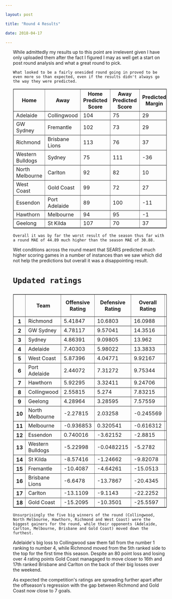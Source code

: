 ```yaml
---

layout: post

title: "Round 4 Results"

date: 2018-04-17

---
```


<ul class="post">

<div class="blurb">


<p>

While admittedly my results up to this point are irrelevent given I have only uploaded them after the fact I figured I may as well get a start on post round analysis and what a great round to pick.

 </p>

 <p>

 	What looked to be a fairly onesided round going in proved to be even more so than expected, even if the results didn't always go the way they were predicted.

 </p>

 <table border="1" class="dataframe">   <thead>     <tr style="text-align: center;">       <th>Home</th>       <th>Away</th>       <th>Home Predicted Score</th>       <th>Away Predicted Score</th>       <th>Predicted Margin</th>       <th>Home Score</th>       <th>Away Score</th>       <th>Margin</th>       <th>Error</th>     </tr>   </thead>   <tbody>     <tr>       <td>Adelaide</td>       <td>Collingwood</td>       <td>104</td>       <td>75</td>       <td>29</td>       <td>58</td>       <td>106</td>       <td>-48</td>       <td>-76.92</td>     </tr>     <tr>       <td>GW Sydney</td>       <td>Fremantle</td>       <td>102</td>       <td>73</td>       <td>29</td>       <td>82</td>       <td>51</td>       <td>31</td>       <td>1.9</td>     </tr>     <tr>       <td>Richmond</td>       <td>Brisbane Lions</td>       <td>113</td>       <td>76</td>       <td>37</td>       <td>110</td>       <td>17</td>       <td>93</td>       <td>55.54</td>     </tr>     <tr>       <td>Western Bulldogs</td>       <td>Sydney</td>       <td>75</td>       <td>111</td>       <td>-36</td>       <td>79</td>       <td>86</td>       <td>-7</td>       <td>29.13</td>     </tr>     <tr>       <td>North Melbourne</td>       <td>Carlton</td>       <td>92</td>       <td>82</td>       <td>10</td>       <td>116</td>       <td>30</td>       <td>86</td>       <td>76.21</td>     </tr>     <tr>       <td>West Coast</td>       <td>Gold Coast</td>       <td>99</td>       <td>72</td>       <td>27</td>       <td>139</td>       <td>59</td>       <td>80</td>       <td>53</td>     </tr>     <tr>       <td>Essendon</td>       <td>Port Adelaide</td>       <td>89</td>       <td>100</td>       <td>-11</td>       <td>106</td>       <td>84</td>       <td>22</td>       <td>33.17</td>     </tr>     <tr>       <td>Hawthorn</td>       <td>Melbourne</td>       <td>94</td>       <td>95</td>       <td>-1</td>       <td>115</td>       <td>48</td>       <td>67</td>       <td>67.88</td>     </tr>     <tr>       <td>Geelong</td>       <td>St Kilda</td>       <td>107</td>       <td>70</td>       <td>37</td>       <td>103</td>       <td>56</td>       <td>47</td>       <td>10.34</td>     </tr>   </tbody> </table>

 <p>

 	Overall it was by far the worst result of the season thus far with a round MAE of 44.89 much higher than the season MAE of 30.88. 

 </p>

 <p>Wet conditions across the round meant that SEARS predicted much higher scoring games in a number of instances than we saw which did not help the predictions but overall it was a disappointing result.</p>



<p>

</p>

<h1>

	Updated ratings

</h1>

<table border="1" class="dataframe">   <thead>     <tr style="text-align: center;">       <th></th>       <th>Team</th>       <th>Offensive Rating</th>       <th>Defensive Rating</th>       <th>Overall Rating</th>       <th>Last Offensive Rating</th>       <th>Last Defensive Rating</th>       <th>Last Overall Rating</th>       <th>Overall Change</th>     </tr>   </thead>   <tbody>     <tr>       <th>1</th>       <td>Richmond</td>       <td>5.41847</td>       <td>10.6803</td>       <td>16.0988</td>       <td>5.68051</td>       <td>5.9753</td>       <td>11.6558</td>       <td>4.443000</td>     </tr>     <tr>       <th>2</th>       <td>GW Sydney</td>       <td>4.78117</td>       <td>9.57041</td>       <td>14.3516</td>       <td>6.35477</td>       <td>7.8447</td>       <td>14.1995</td>       <td>0.152103</td>     </tr>     <tr>       <th>3</th>       <td>Sydney</td>       <td>4.86391</td>       <td>9.09805</td>       <td>13.962</td>       <td>6.88578</td>       <td>9.40691</td>       <td>16.2927</td>       <td>-2.330732</td>     </tr>     <tr>       <th>4</th>       <td>Adelaide</td>       <td>7.40303</td>       <td>5.98022</td>       <td>13.3833</td>       <td>11.0633</td>       <td>8.4734</td>       <td>19.5367</td>       <td>-6.153437</td>     </tr>     <tr>       <th>5</th>       <td>West Coast</td>       <td>5.87396</td>       <td>4.04771</td>       <td>9.92167</td>       <td>2.66664</td>       <td>3.01516</td>       <td>5.6818</td>       <td>4.239873</td>     </tr>     <tr>       <th>6</th>       <td>Port Adelaide</td>       <td>2.44072</td>       <td>7.31272</td>       <td>9.75344</td>       <td>3.74856</td>       <td>8.65815</td>       <td>12.4067</td>       <td>-2.653267</td>     </tr>     <tr>       <th>7</th>       <td>Hawthorn</td>       <td>5.92295</td>       <td>3.32411</td>       <td>9.24706</td>       <td>4.2677</td>       <td>-0.451144</td>       <td>3.81656</td>       <td>5.430504</td>     </tr>     <tr>       <th>8</th>       <td>Collingwood</td>       <td>2.55815</td>       <td>5.274</td>       <td>7.83215</td>       <td>0.0649706</td>       <td>1.61374</td>       <td>1.67871</td>       <td>6.153437</td>     </tr>     <tr>       <th>9</th>       <td>Geelong</td>       <td>4.28964</td>       <td>3.28595</td>       <td>7.57559</td>       <td>4.61692</td>       <td>2.13153</td>       <td>6.74846</td>       <td>0.827134</td>     </tr>     <tr>       <th>10</th>       <td>North Melbourne</td>       <td>-2.27815</td>       <td>2.03258</td>       <td>-0.245569</td>       <td>-4.18909</td>       <td>-2.15366</td>       <td>-6.34274</td>       <td>6.097174</td>     </tr>     <tr>       <th>11</th>       <td>Melbourne</td>       <td>-0.936853</td>       <td>0.320541</td>       <td>-0.616312</td>       <td>2.8384</td>       <td>1.97579</td>       <td>4.81419</td>       <td>-5.430504</td>     </tr>     <tr>       <th>12</th>       <td>Essendon</td>       <td>0.740016</td>       <td>-3.62152</td>       <td>-2.8815</td>       <td>-0.605412</td>       <td>-4.92936</td>       <td>-5.53477</td>       <td>2.653267</td>     </tr>     <tr>       <th>13</th>       <td>Western Bulldogs</td>       <td>-5.22998</td>       <td>-0.0482215</td>       <td>-5.2782</td>       <td>-5.53884</td>       <td>-2.0701</td>       <td>-7.60894</td>       <td>2.330732</td>     </tr>     <tr>       <th>14</th>       <td>St Kilda</td>       <td>-8.57416</td>       <td>-1.24662</td>       <td>-9.82078</td>       <td>-7.41974</td>       <td>-1.5739</td>       <td>-8.99365</td>       <td>-0.827134</td>     </tr>     <tr>       <th>15</th>       <td>Fremantle</td>       <td>-10.4087</td>       <td>-4.64261</td>       <td>-15.0513</td>       <td>-8.68302</td>       <td>-6.21621</td>       <td>-14.8992</td>       <td>-0.152103</td>     </tr>     <tr>       <th>16</th>       <td>Brisbane Lions</td>       <td>-6.6478</td>       <td>-13.7867</td>       <td>-20.4345</td>       <td>-1.94276</td>       <td>-14.0487</td>       <td>-15.9915</td>       <td>-4.443000</td>     </tr>     <tr>       <th>17</th>       <td>Carlton</td>       <td>-13.1109</td>       <td>-9.1143</td>       <td>-22.2252</td>       <td>-8.9247</td>       <td>-7.20337</td>       <td>-16.1281</td>       <td>-6.097174</td>     </tr>     <tr>       <th>18</th>       <td>Gold Coast</td>       <td>-15.2095</td>       <td>-10.3501</td>       <td>-25.5597</td>       <td>-14.177</td>       <td>-7.14281</td>       <td>-21.3198</td>       <td>-4.239873</td>     </tr>   </tbody> </table>

<p>

	Unsurprisingly the five big winners of the round (Collingwood, North Melbourne, Hawthorn, Richmond and West Coast) were the biggest gainers for the round, while their opponents (Adelaide, Carlton, Melbourne, Brisbane and Gold Coast) moved down the furthest.  

</p>

<p>Adelaide's big loss to Collingwood saw them fall from the number 1 ranking to number 4, while Richmond moved from the 5th ranked side to the top for the first time this season. Despite an 80 point loss and losing over 4 rating points Gold Coast managaged to move closer to 16th and 17th ranked Brisbane and Carlton on the back of their big losses over the weekend.</p>

<p>As expected the competition's ratings are spreading further apart after the offseason's regression with the gap between Richmond and Gold Coast now close to 7 goals.</p>

</div><!-- /.blurb -->	

</ul>
